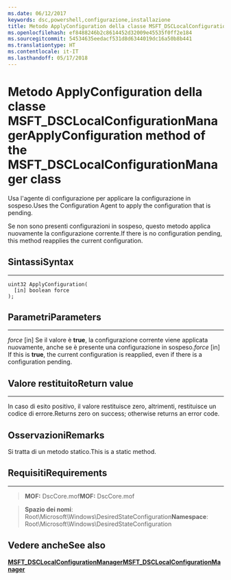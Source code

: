 ```yaml
---
ms.date: 06/12/2017
keywords: dsc,powershell,configurazione,installazione
title: Metodo ApplyConfiguration della classe MSFT_DSCLocalConfigurationManager
ms.openlocfilehash: ef8488246b2c8614452d32009e45535f0ff2e184
ms.sourcegitcommit: 54534635eedacf531d8d6344019dc16a50b8b441
ms.translationtype: HT
ms.contentlocale: it-IT
ms.lasthandoff: 05/17/2018
---
```

# <a name="applyconfiguration-method-of-the-msftdsclocalconfigurationmanager-class"></a><span data-ttu-id="8fec9-103">Metodo ApplyConfiguration della classe MSFT_DSCLocalConfigurationManager</span><span class="sxs-lookup"><span data-stu-id="8fec9-103">ApplyConfiguration method of the MSFT_DSCLocalConfigurationManager class</span></span>

<span data-ttu-id="8fec9-104">Usa l'agente di configurazione per applicare la configurazione in sospeso.</span><span class="sxs-lookup"><span data-stu-id="8fec9-104">Uses the Configuration Agent to apply the configuration that is pending.</span></span>

<span data-ttu-id="8fec9-105">Se non sono presenti configurazioni in sospeso, questo metodo applica nuovamente la configurazione corrente.</span><span class="sxs-lookup"><span data-stu-id="8fec9-105">If there is no configuration pending, this method reapplies the current configuration.</span></span>


## <a name="syntax"></a><span data-ttu-id="8fec9-106">Sintassi</span><span class="sxs-lookup"><span data-stu-id="8fec9-106">Syntax</span></span>
------

```mof
uint32 ApplyConfiguration(
  [in] boolean force
);
```

## <a name="parameters"></a><span data-ttu-id="8fec9-107">Parametri</span><span class="sxs-lookup"><span data-stu-id="8fec9-107">Parameters</span></span>
----------

<span data-ttu-id="8fec9-108">*force* \[in\] Se il valore è **true**, la configurazione corrente viene applicata nuovamente, anche se è presente una configurazione in sospeso.</span><span class="sxs-lookup"><span data-stu-id="8fec9-108">*force* \[in\] If this is **true**, the current configuration is reapplied, even if there is a configuration pending.</span></span>

## <a name="return-value"></a><span data-ttu-id="8fec9-109">Valore restituito</span><span class="sxs-lookup"><span data-stu-id="8fec9-109">Return value</span></span>
------------

<span data-ttu-id="8fec9-110">In caso di esito positivo, il valore restituisce zero, altrimenti, restituisce un codice di errore.</span><span class="sxs-lookup"><span data-stu-id="8fec9-110">Returns zero on success; otherwise returns an error code.</span></span>

## <a name="remarks"></a><span data-ttu-id="8fec9-111">Osservazioni</span><span class="sxs-lookup"><span data-stu-id="8fec9-111">Remarks</span></span>

<span data-ttu-id="8fec9-112">Si tratta di un metodo statico.</span><span class="sxs-lookup"><span data-stu-id="8fec9-112">This is a static method.</span></span>

## <a name="requirements"></a><span data-ttu-id="8fec9-113">Requisiti</span><span class="sxs-lookup"><span data-stu-id="8fec9-113">Requirements</span></span>
------------
><span data-ttu-id="8fec9-114">**MOF:** DscCore.mof</span><span class="sxs-lookup"><span data-stu-id="8fec9-114">**MOF:** DscCore.mof</span></span>

><span data-ttu-id="8fec9-115">**Spazio dei nomi**: Root\Microsoft\Windows\DesiredStateConfiguration</span><span class="sxs-lookup"><span data-stu-id="8fec9-115">**Namespace**: Root\Microsoft\Windows\DesiredStateConfiguration</span></span>


## <a name="see-also"></a><span data-ttu-id="8fec9-116">Vedere anche</span><span class="sxs-lookup"><span data-stu-id="8fec9-116">See also</span></span>


[<span data-ttu-id="8fec9-117">**MSFT_DSCLocalConfigurationManager**</span><span class="sxs-lookup"><span data-stu-id="8fec9-117">**MSFT_DSCLocalConfigurationManager**</span></span>](msft-dsclocalconfigurationmanager.md)